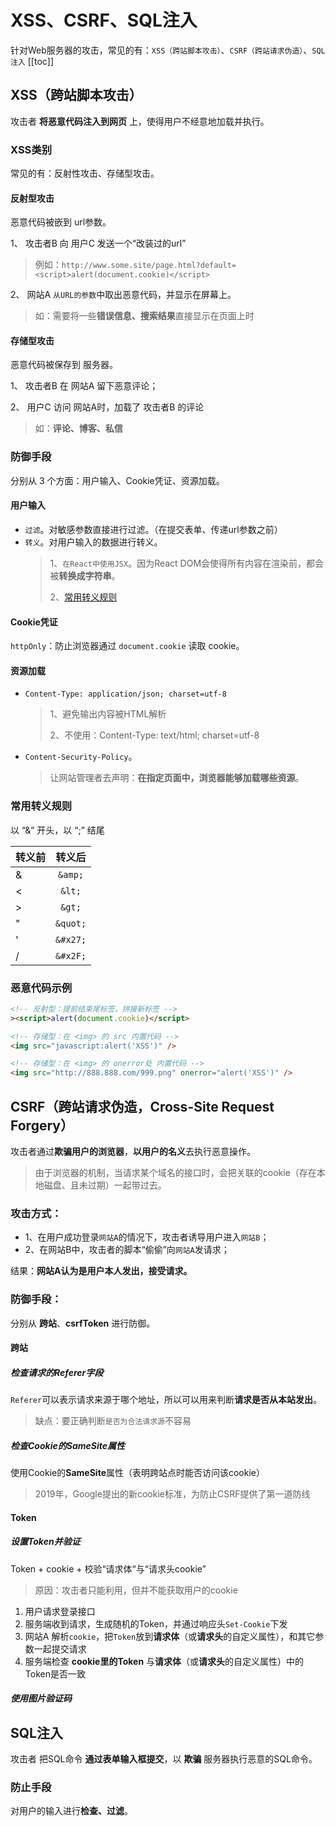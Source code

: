 # XSS、CSRF、SQL注入
针对Web服务器的攻击，常见的有：`XSS（跨站脚本攻击）`、`CSRF（跨站请求伪造）`、`SQL注入`
[[toc]]

## XSS（跨站脚本攻击）
攻击者 **将恶意代码注入到网页** 上，使得用户不经意地加载并执行。

### XSS类别
常见的有：反射性攻击、存储型攻击。

#### 反射型攻击
恶意代码被嵌到 url参数。

 1、 攻击者B 向 用户C 发送一个“改装过的url”
 > 例如：`http://www.some.site/page.html?default=<script>alert(document.cookie)</script>`

 2、 网站A `从URL的参数`中取出恶意代码，并显示在屏幕上。
> 如：需要将一些**错误信息、搜索结果**直接显示在页面上时

#### 存储型攻击
恶意代码被保存到 服务器。

 1、 攻击者B 在 网站A 留下恶意评论；
 
 2、 用户C 访问 网站A时，加载了 攻击者B 的评论

> 如：**评论、博客、私信**

### 防御手段
分别从 3 个方面：用户输入、Cookie凭证、资源加载。
#### 用户输入
 - `过滤`。对敏感参数直接进行过滤。（在提交表单、传递url参数之前）
 - `转义`。对用户输入的数据进行转义。
    > 1、`在React中使用JSX`。因为React DOM会使得所有内容在渲染前，都会被**转换成字符串**。
    >
    > 2、[常用转义规则](#常用转义规则)
 
#### Cookie凭证
`httpOnly`：防止浏览器通过 `document.cookie` 读取 cookie。

#### 资源加载
- `Content-Type: application/json; charset=utf-8`
    > 1、避免输出内容被HTML解析
    > 
    > 2、不使用：Content-Type: text/html; charset=utf-8
- `Content-Security-Policy`。
    > 让网站管理者去声明：**在指定页面中，浏览器能够加载哪些资源**。

### 常用转义规则
以 “&” 开头，以 “;” 结尾

| 转义前 | 转义后 |
| ----- |:---:|
| &  | `&amp;` |
| <  | `&lt;` |
| >  | `&gt;` |
| "  | `&quot;` |
| '  | `&#x27;` |
| /  | `&#x2F;` |

### 恶意代码示例
```html
<!-- 反射型：提前结束尾标签，拼接新标签 -->
><script>alert(document.cookie)</script>

<!-- 存储型：在 <img> 的 src 内置代码 -->
<img src="javascript:alert('XSS')" />

<!-- 存储型：在 <img> 的 onerror处 内置代码 -->
<img src="http://888.888.com/999.png" onerror="alert('XSS')" />
```



## CSRF（跨站请求伪造，Cross-Site Request Forgery）
攻击者通过**欺骗用户的浏览器**，**以用户的名义**去执行恶意操作。
> 由于浏览器的机制，当请求某个域名的接口时，会把关联的cookie（存在本地磁盘、且未过期）一起带过去。

### 攻击方式：
 - 1、在用户成功登录`网站A`的情况下，攻击者诱导用户进入`网站B`；
 - 2、在网站B中，攻击者的脚本“偷偷”向`网站A`发请求；

结果：**网站A认为是用户本人发出，接受请求。**

### 防御手段：
分别从 **跨站**、**csrfToken** 进行防御。

#### 跨站
##### 检查请求的Referer字段
`Referer`可以表示请求来源于哪个地址，所以可以用来判断**请求是否从本站发出**。
> 缺点：要正确判断`是否为合法请求源`不容易

##### 检查Cookie的SameSite属性
使用Cookie的**SameSite**属性（表明跨站点时能否访问该cookie）
> 2019年，Google提出的新cookie标准，为防止CSRF提供了第一道防线

#### Token
##### 设置Token并验证
Token + cookie + 校验“请求体“与“请求头cookie”
> 原因：攻击者只能利用，但并不能获取用户的cookie

1. 用户请求登录接口
2. 服务端收到请求，生成随机的Token，并通过响应头`Set-Cookie`下发
3. 网站A 解析`cookie`，把`Token`放到**请求体**（或**请求头**的自定义属性），和其它参数一起提交请求
4. 服务端检查 **cookie里的Token** 与**请求体**（或**请求头**的自定义属性）中的Token是否一致

##### 使用图片验证码

## SQL注入
攻击者 把SQL命令 **通过表单输入框提交**，以 **欺骗** 服务器执行恶意的SQL命令。

### 防止手段
对用户的输入进行**检查、过滤**。
